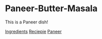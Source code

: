 # Paneer-Butter-Masala
This is a Paneer dish!

[Ingredients](ingredients.md)
[Reciepie](Reciepie.md)
[Paneer](Paneer.md)

